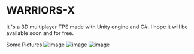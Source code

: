 # WARRIORS-X

It 's a 3D multiplayer TPS made with Unity engine and C#.
I hope it will be available soon and for free.

Some Pictures
![image](https://user-images.githubusercontent.com/98150516/215978440-253e2af3-d2f4-4760-b4c8-8784dcf6e337.png)
![image](https://user-images.githubusercontent.com/98150516/215979685-c4c0a0d4-5b90-44be-acd7-f57f5abe1c12.png)
![image](https://user-images.githubusercontent.com/98150516/215979809-e35610c0-ad72-4c74-bc69-c03e73356971.png)

